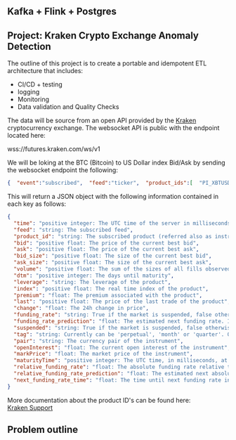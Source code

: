 ## Kafka + Flink + Postgres 

## Project: Kraken Crypto Exchange Anomaly Detection
The outline of this project is to create a portable and idempotent ETL architecture that includes:

- CI/CD + testing
- logging
- Monitoring
- Data validation and Quality Checks

The data will be source from an open API provided by the [Kraken](https://support.kraken.com/hc/en-us) cryptocurrency exchange. 
The websocket API is public with the endpoint located here:

wss://futures.kraken.com/ws/v1

We will be loking at the BTC (Bitcoin) to US Dollar index Bid/Ask by sending the websocket endpoint the following:

```json
{  "event":"subscribed",  "feed":"ticker",  "product_ids":[  "PI_XBTUSD"  ]   }
```
This will return a JSON object with the following information contained in each key as follows:
```json
{  
  "time": "positive integer: The UTC time of the server in milliseconds",  
  "feed": "string: The subscribed feed",  
  "product_id": "string: The subscribed product (referred also as instrument or symbol)",  
  "bid": "positive float: The price of the current best bid",  
  "ask": "positive float: The price of the current best ask",  
  "bid_size": "positive float: The size of the current best bid",  
  "ask_size": "positive float: The size of the current best ask",  
  "volume": "positive float: The sum of the sizes of all fills observed in the last 24 hours",  
  "dtm": "positive integer: The days until maturity",  
  "leverage": "string: The leverage of the product",  
  "index": "positive float: The real time index of the product",    
  "premium": "float: The premium associated with the product",  
  "last": "positive float: The price of the last trade of the product",  
  "change": "float: The 24h change in price",  
  "funding_rate": "string: True if the market is suspended, false otherwise",  
  "funding_rate_prediction": "float: The estimated next funding rate. If zero, field is not populated.",  
  "suspended": "string:	True if the market is suspended, false otherwise",   
  "tag": "string: Currently can be 'perpetual', 'month' or 'quarter'. Other tags may be added without notice.",  
  "pair": "string: The currency pair of the instrument",  
  "openInterest": "float: The current open interest of the instrument",  
  "markPrice": "float: The market price of the instrument",
  "maturityTime": "positive integer: The UTC time, in milliseconds, at which the contract will stop ",  
  "relative_funding_rate": "float: The absolute funding rate relative to the spot price at the time of funding rate calculation. If zero, field is not populated.",  
  "relative_funding_rate_prediction": "float: The estimated next absolute funding rate relative to the current spot price. If zero, field is not populated.",  
  "next_funding_rate_time": "float: The time until next funding rate in milliseconds."  
} 
``` 
 
More documentation about the product ID's can be found here:  
[Kraken Support](https://support.kraken.com/hc/en-us/articles/360022835891-Ticker-symbols)

## Problem outline




